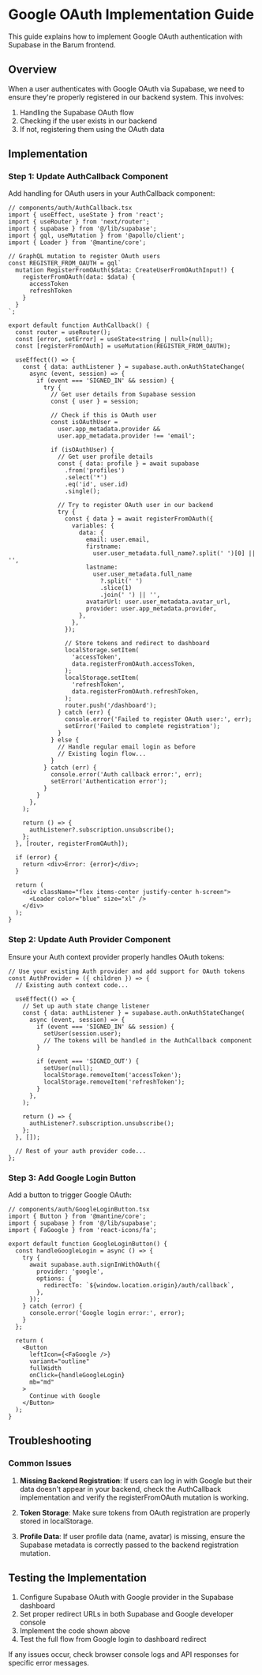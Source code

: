 # Google OAuth Implementation Guide

This guide explains how to implement Google OAuth authentication with Supabase in the Barum frontend.

## Overview

When a user authenticates with Google OAuth via Supabase, we need to ensure they're properly registered in our backend system. This involves:

1. Handling the Supabase OAuth flow
2. Checking if the user exists in our backend
3. If not, registering them using the OAuth data

## Implementation

### Step 1: Update AuthCallback Component

Add handling for OAuth users in your AuthCallback component:

```tsx
// components/auth/AuthCallback.tsx
import { useEffect, useState } from 'react';
import { useRouter } from 'next/router';
import { supabase } from '@/lib/supabase';
import { gql, useMutation } from '@apollo/client';
import { Loader } from '@mantine/core';

// GraphQL mutation to register OAuth users
const REGISTER_FROM_OAUTH = gql`
  mutation RegisterFromOAuth($data: CreateUserFromOAuthInput!) {
    registerFromOAuth(data: $data) {
      accessToken
      refreshToken
    }
  }
`;

export default function AuthCallback() {
  const router = useRouter();
  const [error, setError] = useState<string | null>(null);
  const [registerFromOAuth] = useMutation(REGISTER_FROM_OAUTH);

  useEffect(() => {
    const { data: authListener } = supabase.auth.onAuthStateChange(
      async (event, session) => {
        if (event === 'SIGNED_IN' && session) {
          try {
            // Get user details from Supabase session
            const { user } = session;

            // Check if this is OAuth user
            const isOAuthUser =
              user.app_metadata.provider &&
              user.app_metadata.provider !== 'email';

            if (isOAuthUser) {
              // Get user profile details
              const { data: profile } = await supabase
                .from('profiles')
                .select('*')
                .eq('id', user.id)
                .single();

              // Try to register OAuth user in our backend
              try {
                const { data } = await registerFromOAuth({
                  variables: {
                    data: {
                      email: user.email,
                      firstname:
                        user.user_metadata.full_name?.split(' ')[0] || '',
                      lastname:
                        user.user_metadata.full_name
                          ?.split(' ')
                          .slice(1)
                          .join(' ') || '',
                      avatarUrl: user.user_metadata.avatar_url,
                      provider: user.app_metadata.provider,
                    },
                  },
                });

                // Store tokens and redirect to dashboard
                localStorage.setItem(
                  'accessToken',
                  data.registerFromOAuth.accessToken,
                );
                localStorage.setItem(
                  'refreshToken',
                  data.registerFromOAuth.refreshToken,
                );
                router.push('/dashboard');
              } catch (err) {
                console.error('Failed to register OAuth user:', err);
                setError('Failed to complete registration');
              }
            } else {
              // Handle regular email login as before
              // Existing login flow...
            }
          } catch (err) {
            console.error('Auth callback error:', err);
            setError('Authentication error');
          }
        }
      },
    );

    return () => {
      authListener?.subscription.unsubscribe();
    };
  }, [router, registerFromOAuth]);

  if (error) {
    return <div>Error: {error}</div>;
  }

  return (
    <div className="flex items-center justify-center h-screen">
      <Loader color="blue" size="xl" />
    </div>
  );
}
```

### Step 2: Update Auth Provider Component

Ensure your Auth context provider properly handles OAuth tokens:

```tsx
// Use your existing Auth provider and add support for OAuth tokens
const AuthProvider = ({ children }) => {
  // Existing auth context code...

  useEffect(() => {
    // Set up auth state change listener
    const { data: authListener } = supabase.auth.onAuthStateChange(
      async (event, session) => {
        if (event === 'SIGNED_IN' && session) {
          setUser(session.user);
          // The tokens will be handled in the AuthCallback component
        }

        if (event === 'SIGNED_OUT') {
          setUser(null);
          localStorage.removeItem('accessToken');
          localStorage.removeItem('refreshToken');
        }
      },
    );

    return () => {
      authListener?.subscription.unsubscribe();
    };
  }, []);

  // Rest of your auth provider code...
};
```

### Step 3: Add Google Login Button

Add a button to trigger Google OAuth:

```tsx
// components/auth/GoogleLoginButton.tsx
import { Button } from '@mantine/core';
import { supabase } from '@/lib/supabase';
import { FaGoogle } from 'react-icons/fa';

export default function GoogleLoginButton() {
  const handleGoogleLogin = async () => {
    try {
      await supabase.auth.signInWithOAuth({
        provider: 'google',
        options: {
          redirectTo: `${window.location.origin}/auth/callback`,
        },
      });
    } catch (error) {
      console.error('Google login error:', error);
    }
  };

  return (
    <Button
      leftIcon={<FaGoogle />}
      variant="outline"
      fullWidth
      onClick={handleGoogleLogin}
      mb="md"
    >
      Continue with Google
    </Button>
  );
}
```

## Troubleshooting

### Common Issues

1. **Missing Backend Registration**: If users can log in with Google but their data doesn't appear in your backend, check the AuthCallback implementation and verify the registerFromOAuth mutation is working.

2. **Token Storage**: Make sure tokens from OAuth registration are properly stored in localStorage.

3. **Profile Data**: If user profile data (name, avatar) is missing, ensure the Supabase metadata is correctly passed to the backend registration mutation.

## Testing the Implementation

1. Configure Supabase OAuth with Google provider in the Supabase dashboard
2. Set proper redirect URLs in both Supabase and Google developer console
3. Implement the code shown above
4. Test the full flow from Google login to dashboard redirect

If any issues occur, check browser console logs and API responses for specific error messages.

